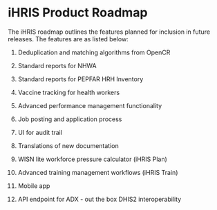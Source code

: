 # iHRIS Product Roadmap

The iHRIS roadmap outlines the features planned for inclusion in future releases. The features are as listed below:

1. Deduplication and matching algorithms from OpenCR

2. Standard reports for NHWA

3. Standard reports for PEPFAR HRH Inventory

4. Vaccine tracking for health workers

5. Advanced performance management functionality

6. Job posting and application process

7. UI for audit trail

8. Translations of new documentation

9. WISN lite workforce pressure calculator (iHRIS Plan)

10. Advanced training management workflows (iHRIS Train)

11. Mobile app

12. API endpoint for ADX - out the box DHIS2 interoperability
